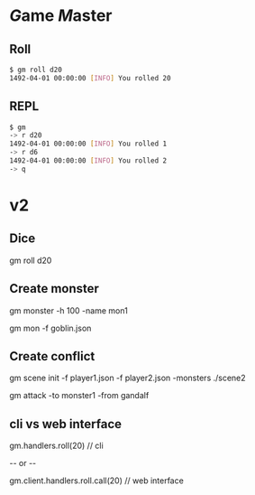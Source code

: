 # *G*ame *M*aster

## Roll

```sh
$ gm roll d20
1492-04-01 00:00:00 [INFO] You rolled 20
```

## REPL

```sh
$ gm
-> r d20
1492-04-01 00:00:00 [INFO] You rolled 1
-> r d6
1492-04-01 00:00:00 [INFO] You rolled 2
-> q
```





# v2

## Dice

gm roll d20

## Create monster

gm monster -h 100 -name mon1

gm mon -f goblin.json

## Create conflict

gm scene init -f player1.json -f player2.json -monsters ./scene2

gm attack -to monster1 -from gandalf

## cli vs web interface

gm.handlers.roll(20) // cli

-- or --

gm.client.handlers.roll.call(20) // web interface
